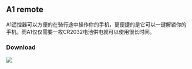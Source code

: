 ## A1 remote ##

A1遥控器可以方便的在骑行途中操作你的手机，更便捷的是它可以一键解锁你的手机。而A1仅仅需要一枚CR2032电池供电就可以使用很长时间。

### Download ###

[<img src="https://www.aprbrother.com/img/ios-store.png"/>](https://apps.apple.com/app/a1remote/id6478522373)



